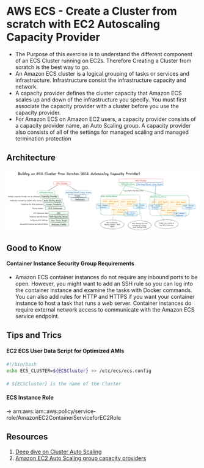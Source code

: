 # AWS ECS - Create a Cluster from scratch with EC2 Autoscaling Capacity Provider
- The Purpose of this exercise is to understand the different component of an ECS Cluster running on EC2s. Therefore Creating a Cluster from scratch is the best way to go.
- An Amazon ECS cluster is a logical grouping of tasks or services and infrastructure. Infrastructure consist the infrastructure capacity and network.
- A capacity provider defines the cluster capacity that Amazon ECS scales up and down of the infrastructure you specify. You must first associate the capacity provider with a cluster before you use the capacity provider.
- For Amazon ECS on Amazon EC2 users, a capacity provider consists of a capacity provider name, an Auto Scaling group. A capacity provider also consists of all of the settings for managed scaling and managed termination protection

## Architecture
![AWS ECS - Create a Cluster from scratch with EC2 Autoscaling Capacity Provider](./ecs-cluster-autoscaling-capacity-provider-from-scratch-01.png)

## Good to Know
#### Container Instance Security Group Requirements
- Amazon ECS container instances do not require any inbound ports to be open. However, you might want to add an SSH rule so you can log into the container instance and examine the tasks with Docker commands. You can also add rules for HTTP and HTTPS if you want your container instance to host a task that runs a web server. Container instances do require external network access to communicate with the Amazon ECS service endpoint. 

## Tips and Trics
#### EC2 ECS User Data Script for Optimized AMIs
```sh
#!/bin/bash
echo ECS_CLUSTER=${ECSCluster} >> /etc/ecs/ecs.config

# ${ECSCluster} is the name of the Cluster
```

#### ECS Instance Role
-> arn:aws:iam::aws:policy/service-role/AmazonEC2ContainerServiceforEC2Role

## Resources
1. [Deep dive on Cluster Auto Scaling](https://aws.amazon.com/blogs/containers/deep-dive-on-amazon-ecs-cluster-auto-scaling/)
1. [Amazon EC2 Auto Scaling group capacity providers](https://docs.aws.amazon.com/AmazonECS/latest/developerguide/asg-capacity-providers.html)